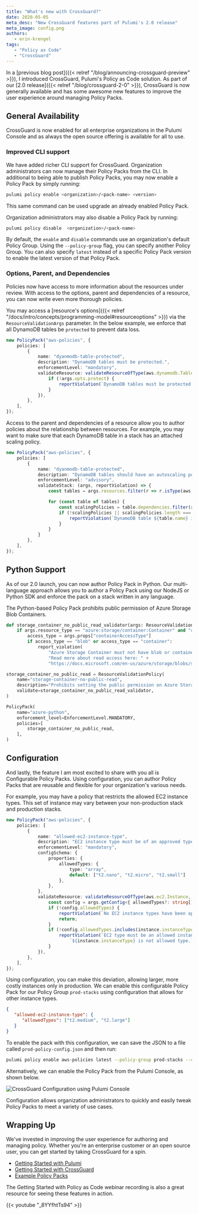 ```yaml
---
title: "What's new with CrossGuard?"
date: 2020-05-05
meta_desc: "New CrossGuard features part of Pulumi's 2.0 release"
meta_image: config.png
authors:
   - erin-krengel
tags:
   - "Policy as Code"
   - "CrossGuard"
---
```


In a [previous blog post]({{< relref "/blog/announcing-crossguard-preview" >}}), I introduced CrossGuard, Pulumi's Policy as Code solution. As part of our [2.0 release]({{< relref "/blog/crossguard-2-0" >}}), CrossGuard is now generally available and has some awesome new features to improve the user experience around managing Policy Packs.

<!--more-->

## General Availability

CrossGuard is now enabled for all enterprise organizations in the Pulumi Console and as always the open source offering is available for all to use.

### Improved CLI support

We have added richer CLI support for CrossGuard. Organization administrators can now manage their Policy Packs from the CLI. In additional to being able to publish Policy Packs, you may now enable a Policy Pack by simply running:

```bash
pulumi policy enable <organization>/<pack-name> <version>
```

This same command can be used upgrade an already enabled Policy Pack.

Organization administrators may also disable a Policy Pack by running:

```bash
pulumi policy disable  <organization>/<pack-name>
```

By default, the `enable` and `disable` commands use an organization's default Policy Group. Using the `--policy-group` flag, you can specify another Policy Group. You can also specify `latest` instead of a specific Policy Pack version to enable the latest version of that Policy Pack.

### Options, Parent, and Dependencies

Policies now have access to more information about the resources under review. With access to the options, parent and dependencies of a resource, you can now write even more thorough policies.

You may access a [resource's options]({{< relref "/docs/intro/concepts/programming-model#resourceoptions" >}}) via the `ResourceValidationArgs` parameter. In the below example, we enforce that all DynamoDB tables be `protected` to prevent data loss.

```TypeScript
new PolicyPack("aws-policies", {
    policies: [
        {
            name: "dyanmodb-table-protected",
            description: "DynamoDB tables must be protected.",
            enforcementLevel: "mandatory",
            validateResource: validateResourceOfType(aws.dynamodb.Table, (_, args, reportViolation) => {
                if (!args.opts.protect) {
                    reportViolation(`DynamoDB tables must be protected to prevent data loss.`);
                }
            }),
        },
    ],
});
```

Access to the parent and dependencies of a resource allow you to author policies about the relationship between resources. For example, you may want to make sure that each DynamoDB table in a stack has an attached scaling policy.

```TypeScript
new PolicyPack("aws-policies", {
    policies: [
        {
            name: "dyanmodb-table-protected",
            description: "DynamoDB tables should have an autoscaling policy.",
            enforcementLevel: "advisory",
            validateStack: (args, reportViolation) => {
                const tables = args.resources.filter(r => r.isType(aws.dynamodb.Table))

                for (const table of tables) {
                    const scalingPolicies = table.dependencies.filter(r => r.isType(aws.appautoscaling.Policy));
                    if (!scalingPolicies || scalingPolicies.length === 0) {
                        reportViolation(`DynamoDB table ${table.name} is missing a scaling policy.`);
                    }
                }
            }
        },
    ],
});
```

## Python Support

As of our 2.0 launch, you can now author Policy Pack in Python. Our multi-language approach allows you to author a Policy Pack using our NodeJS or Python SDK and enforce the pack on a stack written in any language.

The Python-based Policy Pack prohibits public permission of Azure Storage Blob Containers.

```Python
def storage_container_no_public_read_validator(args: ResourceValidationArgs, report_violation: ReportViolation):
    if args.resource_type == "azure:storage/container:Container" and "containerAccessType" in args.props:
        access_type = args.props["containerAccessType"]
        if access_type == "blob" or access_type == "container":
            report_violation(
                "Azure Storage Container must not have blob or container access set. " +
                "Read more about read access here: " +
                "https://docs.microsoft.com/en-us/azure/storage/blobs/storage-manage-access-to-resources")

storage_container_no_public_read = ResourceValidationPolicy(
    name="storage-container-no-public-read",
    description="Prohibits setting the public permission on Azure Storage Blob Containers.",
    validate=storage_container_no_public_read_validator,
)

PolicyPack(
    name="azure-python",
    enforcement_level=EnforcementLevel.MANDATORY,
    policies=[
        storage_container_no_public_read,
    ],
)
```

## Configuration

And lastly, the feature I am most excited to share with you all is Configurable Policy Packs. Using configuration, you can author Policy Packs that are reusable and flexible for your organization's various needs.

For example, you may have a policy that restricts the allowed EC2 instance types. This set of instance may vary between your non-production stack and production stacks.

```TypeScript
new PolicyPack("aws-policies", {
    policies: [
        {
            name: "allowed-ec2-instance-type",
            description: "EC2 instance type must be of an approved type.",
            enforcementLevel: "mandatory",
            configSchema: {
                properties: {
                    allowedTypes: {
                        type: "array",
                        default: ["t2.nano", "t2.micro", "t2.small"]
                    },
                },
            },
            validateResource: validateResourceOfType(aws.ec2.Instance, (instance, args, reportViolation) => {
                const config = args.getConfig<{ allowedTypes?: string[] }>();
                if (!config.allowedTypes) {
                    reportViolation(`No EC2 instance types have been approved.`);
                    return;
                }
                if (!config.allowedTypes.includes(instance.instanceType)) {
                    reportViolation(`EC2 type must be an allowed instance type: ${config.allowedTypes}. ` +
                        `${instance.instanceType} is not allowed type.`);
                }
            }),
        },
    ],
});
```

Using configuration, you can make this deviation, allowing larger, more costly instances only in production. We can enable this configurable Policy Pack for our Policy Group `prod-stacks` using configuration that allows for other instance types.

```JSON
{
   "allowed-ec2-instance-type": {
      "allowedTypes": ["t2.medium", "t2.large"]
   }
}
```

To enable the pack with this configuration, we can save the JSON to a file called `prod-policy-config.json` and then run:

```bash
pulumi policy enable aws-policies latest --policy-group prod-stacks --config prod-policy-config.json
```

Alternatively, we can enable the Policy Pack from the Pulumi Console, as shown below.

![CrossGuard Configuration using Pulumi Console](config.png)

Configuration allows organization administrators to quickly and easily tweak Policy Packs to meet a variety of use cases.

## Wrapping Up

We've invested in improving the user experience for authoring and managing policy. Whether you're an enterprise customer or an open source user, you can get started by taking CrossGuard for a spin.

* [Getting Started with Pulumi](https://www.pulumi.com/docs/get-started/)
* [Getting Started with CrossGuard](https://www.pulumi.com/docs/get-started/crossguard/)
* [Example Policy Packs](https://github.com/pulumi/examples/tree/master/policy-packs)

The Getting Started with Policy as Code webinar recording is also a great resource for seeing these features in action.

{{< youtube "_8YYfhtTs94" >}}
